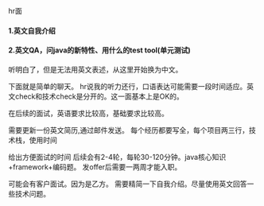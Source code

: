 hr面
#### 1.英文自我介绍

#### 2.英文QA，问java的新特性、用什么的test tool(单元测试)
听明白了，但是无法用英文表述，从这里开始换为中文。

下面就是简单的聊天。
hr说我的听力还行，口语表达可能需要一段时间适应。英文check和技术check是分开的。这一面基本上是OK的。

在后续的面试，英语要求比较高，基础要求比较高。

需要更新一份英文简历,通过邮件发送。 每个经历都要写全，每个项目两三行，技术栈，使用时间

给出方便面试的时间
后续会有2-4轮，每轮30-120分钟。java核心知识+framework+编码题。
发offer后需要一两周才能入职。

可能会有客户面试。因为是乙方。
需要精简一下自我介绍。尽量使用英文回答一些技术问题。


